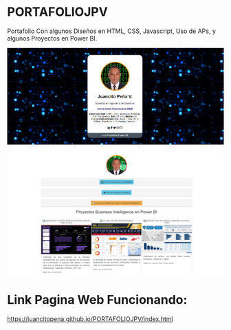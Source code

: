 # PORTAFOLIOJPV
Portafolio Con algunos Diseños en HTML, CSS, Javascript, Uso de APs, y algunos Proyectos en Power BI.

![](imagenes/portada1.png)

![](imagenes/portada3.png)
# Link Pagina Web Funcionando:

https://juancitopena.github.io/PORTAFOLIOJPV/index.html

